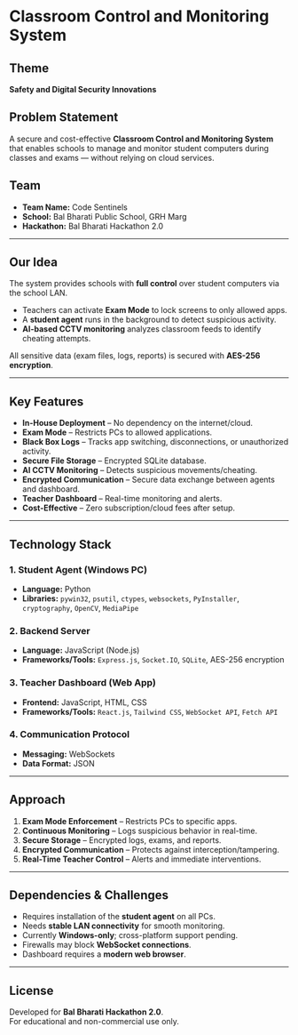 # Classroom Control and Monitoring System

## Theme
**Safety and Digital Security Innovations**

## Problem Statement
A secure and cost-effective **Classroom Control and Monitoring System** that enables schools to manage and monitor student computers during classes and exams — without relying on cloud services.

## Team
- **Team Name:** Code Sentinels  
- **School:** Bal Bharati Public School, GRH Marg  
- **Hackathon:** Bal Bharati Hackathon 2.0  

---

## Our Idea
The system provides schools with **full control** over student computers via the school LAN.  

- Teachers can activate **Exam Mode** to lock screens to only allowed apps.  
- A **student agent** runs in the background to detect suspicious activity.  
- **AI-based CCTV monitoring** analyzes classroom feeds to identify cheating attempts.  

All sensitive data (exam files, logs, reports) is secured with **AES-256 encryption**.  

---

## Key Features
- **In-House Deployment** – No dependency on the internet/cloud.  
- **Exam Mode** – Restricts PCs to allowed applications.  
- **Black Box Logs** – Tracks app switching, disconnections, or unauthorized activity.  
- **Secure File Storage** – Encrypted SQLite database.  
- **AI CCTV Monitoring** – Detects suspicious movements/cheating.  
- **Encrypted Communication** – Secure data exchange between agents and dashboard.  
- **Teacher Dashboard** – Real-time monitoring and alerts.  
- **Cost-Effective** – Zero subscription/cloud fees after setup.  

---

## Technology Stack

### 1. Student Agent (Windows PC)
- **Language:** Python  
- **Libraries:** `pywin32`, `psutil`, `ctypes`, `websockets`, `PyInstaller`, `cryptography`, `OpenCV`, `MediaPipe`  

### 2. Backend Server
- **Language:** JavaScript (Node.js)  
- **Frameworks/Tools:** `Express.js`, `Socket.IO`, `SQLite`, AES-256 encryption  

### 3. Teacher Dashboard (Web App)
- **Frontend:** JavaScript, HTML, CSS  
- **Frameworks/Tools:** `React.js`, `Tailwind CSS`, `WebSocket API`, `Fetch API`  

### 4. Communication Protocol
- **Messaging:** WebSockets  
- **Data Format:** JSON  

---

## Approach

1. **Exam Mode Enforcement** – Restricts PCs to specific apps.  
2. **Continuous Monitoring** – Logs suspicious behavior in real-time.  
3. **Secure Storage** – Encrypted logs, exams, and reports.  
4. **Encrypted Communication** – Protects against interception/tampering.  
5. **Real-Time Teacher Control** – Alerts and immediate interventions.  

---

## Dependencies & Challenges
- Requires installation of the **student agent** on all PCs.  
- Needs **stable LAN connectivity** for smooth monitoring.  
- Currently **Windows-only**; cross-platform support pending.  
- Firewalls may block **WebSocket connections**.  
- Dashboard requires a **modern web browser**.  

---

## License
Developed for **Bal Bharati Hackathon 2.0**.  
For educational and non-commercial use only.  
